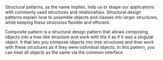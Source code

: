 Structural patterns, as the name implies, help us to shape our applications with commonly used structures and relationships. Structural
design patterns explain how to assemble objects and classes into larger structures, while keeping these structures flexible and efficient.

Composite pattern is a structural design pattern that allows composing objects into a tree-like structure and work with the it as if it was a
singular object. It that lets you compose objects into tree structures and then work with these structures as if they were individual
objects. In this pattern, you can treat all objects as the same via the common interface.
